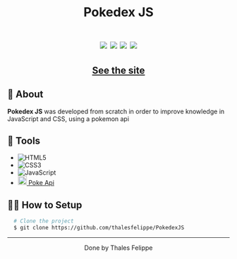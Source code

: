 
<h1 align="center">
  <p>Pokedex JS</p>
</h1>

<h1 align="center">
<img src="https://i.imgur.com/CvqKfr2.png"
  />
  <img src="https://i.imgur.com/8WxjXZl.png"
  />
  <img src="https://i.imgur.com/A7zfsBm.png"
  />
  <img src="https://i.imgur.com/ds5WJqw.png"
  />
</h1>

<h2 align="center">
  <a href="https://thalesfelippe.github.io/PokedexJS/" target="_blank">See the site</a>
</h2>

## 🧾 About

**Pokedex JS** was developed from scratch in order to improve knowledge in JavaScript and CSS, using a pokemon api

## 🔧 Tools
 - ![HTML5](https://img.shields.io/badge/-HTML5-E34F26?style=flat-square&logo=html5&logoColor=white)
 - ![CSS3](https://img.shields.io/badge/-CSS3-549FDE?style=flat-square&logo=css3&logoColor=white)
 - ![JavaScript](https://img.shields.io/badge/-JavaScript-F7B93E?style=flat-square&logo=javascript&logoColor=fff)
 - <img 
    src="https://cdn.icon-icons.com/icons2/851/PNG/512/Pokeball_icon-icons.com_67533.png"
  width="20"/><a href="https://pokeapi.co/" target="_blank"> Poke Api</a>

## 👨‍💻 How to Setup

```bash
  # Clone the project
  $ git clone https://github.com/thalesfelippe/PokedexJS
```
---

<p align="center">Done by Thales Felippe</p>
